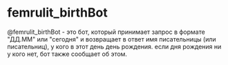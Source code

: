 # femrulit_birthBot #

@femrulit_birthBot - это бот, который принимает запрос в формате "ДД.ММ" или "сегодня" и возвращает в ответ имя писательницы (или писательниц), у кого в этот день день рождения.
если дня рождения ни у кого нет, бот также сообщает об этом.
